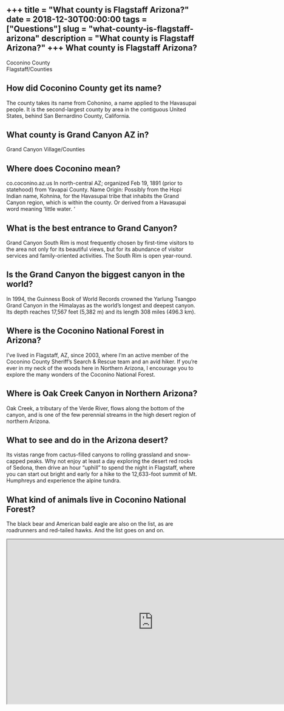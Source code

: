 +++
title = "What county is Flagstaff Arizona?"
date = 2018-12-30T00:00:00
tags = ["Questions"]
slug = "what-county-is-flagstaff-arizona"
description = "What county is Flagstaff Arizona?"
+++
What county is Flagstaff Arizona?
---------------------------------

Coconino County  
Flagstaff/Counties

How did Coconino County get its name?
-------------------------------------

The county takes its name from Cohonino, a name applied to the Havasupai people. It is the second-largest county by area in the contiguous United States, behind San Bernardino County, California.

What county is Grand Canyon AZ in?
----------------------------------

Grand Canyon Village/Counties

Where does Coconino mean?
-------------------------

co.coconino.az.us In north-central AZ; organized Feb 19, 1891 (prior to statehood) from Yavapai County. Name Origin: Possibly from the Hopi Indian name, Kohnina, for the Havasupai tribe that inhabits the Grand Canyon region, which is within the county. Or derived from a Havasupai word meaning ‘little water. ‘

What is the best entrance to Grand Canyon?
------------------------------------------

Grand Canyon South Rim is most frequently chosen by first-time visitors to the area not only for its beautiful views, but for its abundance of visitor services and family-oriented activities. The South Rim is open year-round.

Is the Grand Canyon the biggest canyon in the world?
----------------------------------------------------

In 1994, the Guinness Book of World Records crowned the Yarlung Tsangpo Grand Canyon in the Himalayas as the world’s longest and deepest canyon. Its depth reaches 17,567 feet (5,382 m) and its length 308 miles (496.3 km).

Where is the Coconino National Forest in Arizona?
-------------------------------------------------

I’ve lived in Flagstaff, AZ, since 2003, where I’m an active member of the Coconino County Sheriff’s Search &amp; Rescue team and an avid hiker. If you’re ever in my neck of the woods here in Northern Arizona, I encourage you to explore the many wonders of the Coconino National Forest.

Where is Oak Creek Canyon in Northern Arizona?
----------------------------------------------

Oak Creek, a tributary of the Verde River, flows along the bottom of the canyon, and is one of the few perennial streams in the high desert region of northern Arizona.

What to see and do in the Arizona desert?
-----------------------------------------

Its vistas range from cactus-filled canyons to rolling grassland and snow-capped peaks. Why not enjoy at least a day exploring the desert red rocks of Sedona, then drive an hour “uphill” to spend the night in Flagstaff, where you can start out bright and early for a hike to the 12,633-foot summit of Mt. Humphreys and experience the alpine tundra.

What kind of animals live in Coconino National Forest?
------------------------------------------------------

The black bear and American bald eagle are also on the list, as are roadrunners and red-tailed hawks. And the list goes on and on.

<iframe allow="accelerometer; autoplay; clipboard-write; encrypted-media; gyroscope; picture-in-picture" allowfullscreen="" class="__youtube_prefs__  epyt-is-override  no-lazyload" data-no-lazy="1" data-origheight="433" data-origwidth="770" data-skipgform_ajax_framebjll="" height="433" id="_ytid_15680" loading="lazy" src="https://www.youtube.com/embed/7TAiYF20nPQ?enablejsapi=1&autoplay=0&cc_load_policy=0&cc_lang_pref=&iv_load_policy=1&loop=0&modestbranding=0&rel=1&fs=1&playsinline=0&autohide=2&theme=dark&color=red&controls=1&" title="YouTube player" width="770"></iframe>